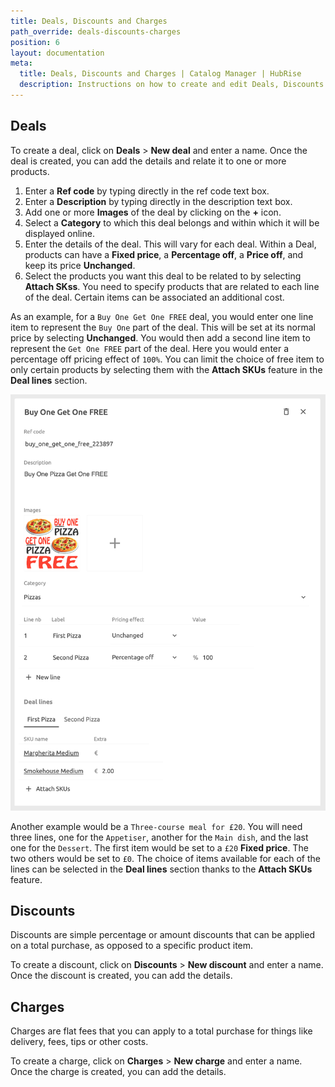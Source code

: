 ```yaml
---
title: Deals, Discounts and Charges
path_override: deals-discounts-charges
position: 6
layout: documentation
meta:
  title: Deals, Discounts and Charges | Catalog Manager | HubRise
  description: Instructions on how to create and edit Deals, Discounts and Charges in Catalog Manager. Synchronise catalogs between your EPOS and your apps.
---
```


## Deals

To create a deal, click on **Deals** > **New deal** and enter a name. Once the deal is created, you can add the details and relate it to one or more products.

1. Enter a **Ref code** by typing directly in the ref code text box.
2. Enter a **Description** by typing directly in the description text box.
3. Add one or more **Images** of the deal by clicking on the **+** icon.
4. Select a **Category** to which this deal belongs and within which it will be displayed online.
5. Enter the details of the deal. This will vary for each deal. Within a Deal, products can have a **Fixed price**, a **Percentage off**, a **Price off**, and keep its price **Unchanged**.
6. Select the products you want this deal to be related to by selecting **Attach SKss**. You need to specify products that are related to each line of the deal. Certain items can be associated an additional cost.

As an example, for a `Buy One Get One FREE` deal, you would enter one line item to represent the `Buy One` part of the deal. This will be set at its normal price by selecting **Unchanged**. You would then add a second line item to represent the `Get One FREE` part of the deal. Here you would enter a percentage off pricing effect of `100%`. You can limit the choice of free item to only certain products by selecting them with the **Attach SKUs** feature in the **Deal lines** section.

![Catalog Manager Deal Details](./images/012-2x-deal-details.png)

Another example would be a `Three-course meal for £20`. You will need three lines, one for the `Appetiser`, another for the `Main dish`, and the last one for the `Dessert`. The first item would be set to a `£20` **Fixed price**. The two others would be set to `£0`. The choice of items available for each of the lines can be selected in the **Deal lines** section thanks to the **Attach SKUs** feature.

## Discounts

Discounts are simple percentage or amount discounts that can be applied on a total purchase, as opposed to a specific product item.

To create a discount, click on **Discounts** > **New discount** and enter a name. Once the discount is created, you can add the details.

## Charges

Charges are flat fees that you can apply to a total purchase for things like delivery, fees, tips or other costs.

To create a charge, click on **Charges** > **New charge** and enter a name. Once the charge is created, you can add the details.
